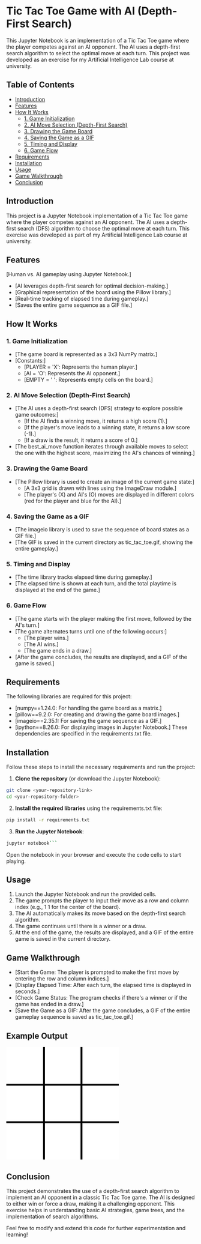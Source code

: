 # Tic Tac Toe Game with AI (Depth-First Search)
This Jupyter Notebook is an implementation of a Tic Tac Toe game where the player competes against an AI opponent. The AI uses a depth-first search algorithm to select the optimal move at each turn. This project was developed as an exercise for my Artificial Intelligence Lab course at university.

## Table of Contents
- [Introduction](#introduction)
- [Features](#features)
- [How It Works](#how-it-works)
  - [1. Game Initialization](#1-game-initialization)
  - [2. AI Move Selection (Depth-First Search)](#2-ai-move-selection-depth-first-search)
  - [3. Drawing the Game Board](#3-drawing-the-game-board)
  - [4. Saving the Game as a GIF](#4-saving-the-game-as-a-gif)
  - [5. Timing and Display](#5-timing-and-display)
  - [6. Game Flow](#6-game-flow)
- [Requirements](#requirements)
- [Installation](#installation)
- [Usage](#usage)
- [Game Walkthrough](#game-walkthrough)
- [Conclusion](#conclusion)

## Introduction
This project is a Jupyter Notebook implementation of a Tic Tac Toe game where the player competes against an AI opponent. The AI uses a depth-first search (DFS) algorithm to choose the optimal move at each turn. This exercise was developed as part of my Artificial Intelligence Lab course at university.

## Features
[Human vs. AI gameplay using Jupyter Notebook.]
- [AI leverages depth-first search for optimal decision-making.]
- [Graphical representation of the board using the Pillow library.]
- [Real-time tracking of elapsed time during gameplay.]
- [Saves the entire game sequence as a GIF file.]

## How It Works
### 1. Game Initialization
- [The game board is represented as a 3x3 NumPy matrix.]
- [Constants:]
  - [PLAYER = 'X': Represents the human player.]
  - [AI = 'O': Represents the AI opponent.]
  - [EMPTY = ' ': Represents empty cells on the board.]

### 2. AI Move Selection (Depth-First Search)
- [The AI uses a depth-first search (DFS) strategy to explore possible game outcomes:]
  - [If the AI finds a winning move, it returns a high score (1).]
  - [If the player's move leads to a winning state, it returns a low score (-1).]
  - [If a draw is the result, it returns a score of 0.]
- [The best_ai_move function iterates through available moves to select the one with the highest score, maximizing the AI's chances of winning.]

### 3. Drawing the Game Board
- [The Pillow library is used to create an image of the current game state:]
  - [A 3x3 grid is drawn with lines using the ImageDraw module.]
  - [The player's (X) and AI's (O) moves are displayed in different colors (red for the player and blue for the AI).]
 
### 4. Saving the Game as a GIF
- [The imageio library is used to save the sequence of board states as a GIF file.]
- [The GIF is saved in the current directory as tic_tac_toe.gif, showing the entire gameplay.]

### 5. Timing and Display
- [The time library tracks elapsed time during gameplay.]
- [The elapsed time is shown at each turn, and the total playtime is displayed at the end of the game.]

### 6. Game Flow
- [The game starts with the player making the first move, followed by the AI's turn.]
- [The game alternates turns until one of the following occurs:]
  - [The player wins.]
  - [The AI wins.]
  - [The game ends in a draw.]
- [After the game concludes, the results are displayed, and a GIF of the game is saved.]

## Requirements
The following libraries are required for this project:

- [numpy==1.24.0: For handling the game board as a matrix.]
- [pillow==9.2.0: For creating and drawing the game board images.]
- [imageio==2.35.1: For saving the game sequence as a GIF.]
- [ipython==8.26.0: For displaying images in Jupyter Notebook.]
These dependencies are specified in the requirements.txt file.

## Installation
Follow these steps to install the necessary requirements and run the project:
1. **Clone the repository** (or download the Jupyter Notebook):
```bash
git clone <your-repository-link>
cd <your-repository-folder>
```
2. **Install the required libraries** using the requirements.txt file:
```bash
pip install -r requirements.txt
```
3. **Run the Jupyter Notebook**:
```bash
jupyter notebook```
```
Open the notebook in your browser and execute the code cells to start playing.

## Usage
1. Launch the Jupyter Notebook and run the provided cells.
2. The game prompts the player to input their move as a row and column index (e.g., 1 1 for the center of the board).
3. The AI automatically makes its move based on the depth-first search algorithm.
4. The game continues until there is a winner or a draw.
5. At the end of the game, the results are displayed, and a GIF of the entire game is saved in the current directory.

## Game Walkthrough
- [Start the Game: The player is prompted to make the first move by entering the row and column indices.]
- [Display Elapsed Time: After each turn, the elapsed time is displayed in seconds.]
- [Check Game Status: The program checks if there's a winner or if the game has ended in a draw.]
- [Save the Game as a GIF: After the game concludes, a GIF of the entire gameplay sequence is saved as tic_tac_toe.gif.]

## Example Output
![Tic Tac Toe Game](tic_tac_toe.gif)

## Conclusion
This project demonstrates the use of a depth-first search algorithm to implement an AI opponent in a classic Tic Tac Toe game. The AI is designed to either win or force a draw, making it a challenging opponent. This exercise helps in understanding basic AI strategies, game trees, and the implementation of search algorithms.

Feel free to modify and extend this code for further experimentation and learning!
